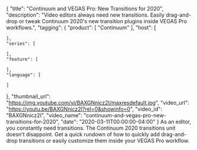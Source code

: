 {
  "title": "Continuum and VEGAS Pro: New Transitions for 2020",
  "description": "Video editors always need new transitions. Easily drag-and-drop or tweak Continuum 2020's new transition plugins inside VEGAS Pro workflows.",
  "tagging": {
    "product": [
      "Continuum"
    ],
    "host": [

    ],
    "series": [

    ],
    "feature": [

    ],
    "language": [

    ]
  },
  "thumbnail_url": "https://img.youtube.com/vi/BAXGNnicz2I/maxresdefault.jpg",
  "video_url": "https://youtu.be/BAXGNnicz2I?rel=0&showinfo=0",
  "video_id": "BAXGNnicz2I",
  "video_name": "continuum-and-vegas-pro-new-transitions-for-2020",
  "date": "2020-03-11T00:00:00-04:00"
}
As an editor, you constantly need transitions. The Continuum 2020 transitions unit doesn't disappoint. Get a quick rundown of how to quickly add drag-and-drop transitions or easily customize them inside your VEGAS Pro workflow.
